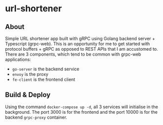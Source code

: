 # url-shortener

## About

Simple URL shortener app built with gRPC using Golang backend server +
Typescript (grpc-web). This is an opportunity for me to get started with
protocol buffers + gRPC as opposed to REST APIs that I am accustomed to. There
are 3 components, which tend to be common with grpc-web applications:

* `go-server` is the backend service
* `envoy` is the proxy
* `fe-client` is the frontend client

## Build & Deploy

Using the command `docker-compose up -d`, all 3 services will initialise in the
background. The port 3000 is for the frontend and the port 10000 is for the
backend `grpc-proxy` container.
